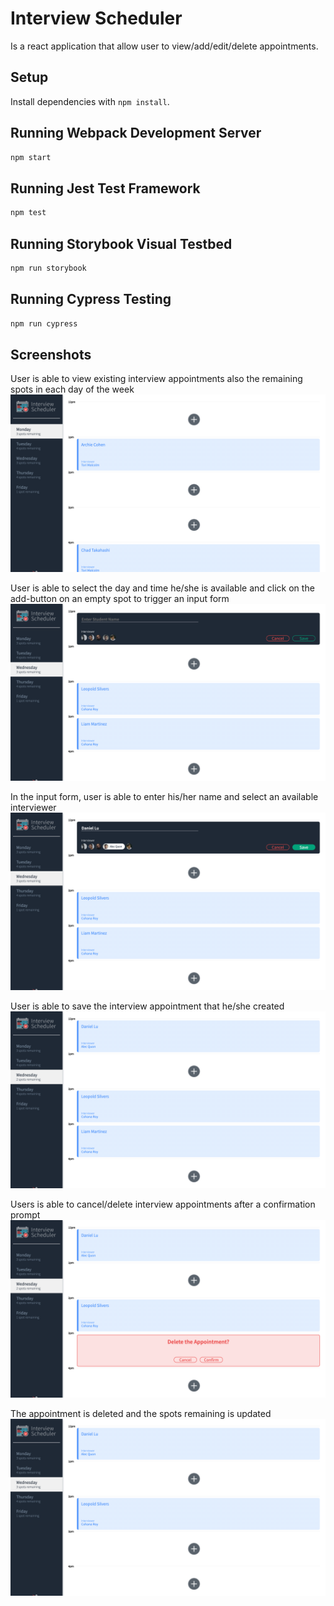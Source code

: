 # Interview Scheduler

Is a react application that allow user to view/add/edit/delete appointments.

## Setup

Install dependencies with `npm install`.

## Running Webpack Development Server

```sh
npm start
```

## Running Jest Test Framework

```sh
npm test
```

## Running Storybook Visual Testbed

```sh
npm run storybook
```

## Running Cypress Testing

```sh
npm run cypress
```

## Screenshots

User is able to view existing interview appointments also the remaining spots in each day of the week
![](https://github.com/daniel-cy-lu/scheduler/blob/master/screenshots/Screen%20Shot%202022-01-27%20at%205.26.36%20PM%20(2).png?raw=true)

User is able to select the day and time he/she is available and click on the add-button on an empty spot to trigger an input form
![](https://github.com/daniel-cy-lu/scheduler/blob/master/screenshots/Screen%20Shot%202022-01-27%20at%205.27.33%20PM%20(2).png?raw=true)

In the input form, user is able to enter his/her name and select an available interviewer
![](https://github.com/daniel-cy-lu/scheduler/blob/master/screenshots/Screen%20Shot%202022-01-27%20at%205.28.08%20PM%20(2).png?raw=true)

User is able to save the interview appointment that he/she created
![](https://github.com/daniel-cy-lu/scheduler/blob/master/screenshots/Screen%20Shot%202022-01-27%20at%205.28.27%20PM%20(2).png?raw=true)

Users is able to cancel/delete interview appointments after a confirmation prompt
![](https://github.com/daniel-cy-lu/scheduler/blob/master/screenshots/Screen%20Shot%202022-01-27%20at%205.28.57%20PM%20(2).png?raw=true)

The appointment is deleted and the spots remaining is updated
![](https://github.com/daniel-cy-lu/scheduler/blob/master/screenshots/Screen%20Shot%202022-01-27%20at%205.29.21%20PM%20(2).png?raw=true)